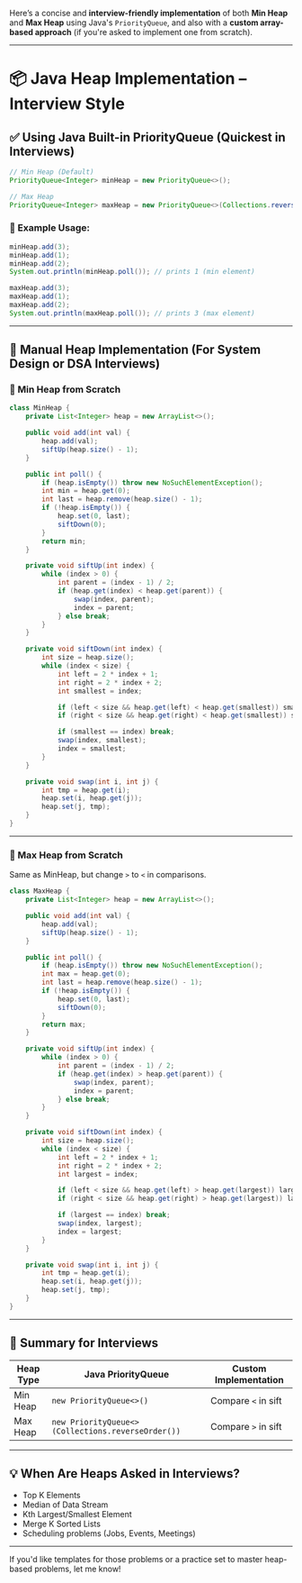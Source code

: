 Here’s a concise and **interview-friendly implementation** of both **Min Heap** and **Max Heap** using Java's `PriorityQueue`, and also with a **custom array-based approach** (if you're asked to implement one from scratch).

---

# 📦 Java Heap Implementation – Interview Style

## ✅ Using Java Built-in PriorityQueue (Quickest in Interviews)

```java
// Min Heap (Default)
PriorityQueue<Integer> minHeap = new PriorityQueue<>();

// Max Heap
PriorityQueue<Integer> maxHeap = new PriorityQueue<>(Collections.reverseOrder());
```

### 🔹 Example Usage:

```java
minHeap.add(3);
minHeap.add(1);
minHeap.add(2);
System.out.println(minHeap.poll()); // prints 1 (min element)

maxHeap.add(3);
maxHeap.add(1);
maxHeap.add(2);
System.out.println(maxHeap.poll()); // prints 3 (max element)
```

---

## 🔧 Manual Heap Implementation (For System Design or DSA Interviews)

### 🧱 Min Heap from Scratch

```java
class MinHeap {
    private List<Integer> heap = new ArrayList<>();

    public void add(int val) {
        heap.add(val);
        siftUp(heap.size() - 1);
    }

    public int poll() {
        if (heap.isEmpty()) throw new NoSuchElementException();
        int min = heap.get(0);
        int last = heap.remove(heap.size() - 1);
        if (!heap.isEmpty()) {
            heap.set(0, last);
            siftDown(0);
        }
        return min;
    }

    private void siftUp(int index) {
        while (index > 0) {
            int parent = (index - 1) / 2;
            if (heap.get(index) < heap.get(parent)) {
                swap(index, parent);
                index = parent;
            } else break;
        }
    }

    private void siftDown(int index) {
        int size = heap.size();
        while (index < size) {
            int left = 2 * index + 1;
            int right = 2 * index + 2;
            int smallest = index;

            if (left < size && heap.get(left) < heap.get(smallest)) smallest = left;
            if (right < size && heap.get(right) < heap.get(smallest)) smallest = right;

            if (smallest == index) break;
            swap(index, smallest);
            index = smallest;
        }
    }

    private void swap(int i, int j) {
        int tmp = heap.get(i);
        heap.set(i, heap.get(j));
        heap.set(j, tmp);
    }
}
```

---

### 🧱 Max Heap from Scratch

Same as MinHeap, but change `>` to `<` in comparisons.

```java
class MaxHeap {
    private List<Integer> heap = new ArrayList<>();

    public void add(int val) {
        heap.add(val);
        siftUp(heap.size() - 1);
    }

    public int poll() {
        if (heap.isEmpty()) throw new NoSuchElementException();
        int max = heap.get(0);
        int last = heap.remove(heap.size() - 1);
        if (!heap.isEmpty()) {
            heap.set(0, last);
            siftDown(0);
        }
        return max;
    }

    private void siftUp(int index) {
        while (index > 0) {
            int parent = (index - 1) / 2;
            if (heap.get(index) > heap.get(parent)) {
                swap(index, parent);
                index = parent;
            } else break;
        }
    }

    private void siftDown(int index) {
        int size = heap.size();
        while (index < size) {
            int left = 2 * index + 1;
            int right = 2 * index + 2;
            int largest = index;

            if (left < size && heap.get(left) > heap.get(largest)) largest = left;
            if (right < size && heap.get(right) > heap.get(largest)) largest = right;

            if (largest == index) break;
            swap(index, largest);
            index = largest;
        }
    }

    private void swap(int i, int j) {
        int tmp = heap.get(i);
        heap.set(i, heap.get(j));
        heap.set(j, tmp);
    }
}
```

---

## 🧠 Summary for Interviews

| Heap Type | Java PriorityQueue                                | Custom Implementation |
| --------- | ------------------------------------------------- | --------------------- |
| Min Heap  | `new PriorityQueue<>()`                           | Compare `<` in sift   |
| Max Heap  | `new PriorityQueue<>(Collections.reverseOrder())` | Compare `>` in sift   |

---

## 💡 When Are Heaps Asked in Interviews?

* Top K Elements
* Median of Data Stream
* Kth Largest/Smallest Element
* Merge K Sorted Lists
* Scheduling problems (Jobs, Events, Meetings)

---

If you'd like templates for those problems or a practice set to master heap-based problems, let me know!
